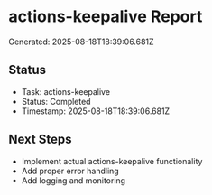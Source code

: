 # actions-keepalive Report

Generated: 2025-08-18T18:39:06.681Z

## Status
- Task: actions-keepalive
- Status: Completed
- Timestamp: 2025-08-18T18:39:06.681Z

## Next Steps
- Implement actual actions-keepalive functionality
- Add proper error handling
- Add logging and monitoring
